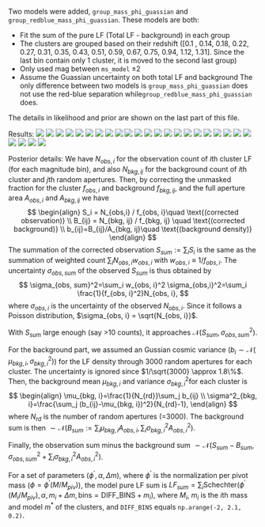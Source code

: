 Two models were added, `group_mass_phi_guassian` and `group_redblue_mass_phi_guassian`.
These models are both:
- Fit the sum of the pure LF (Total LF - background) in each group
- The clusters are grouped based on their redshift ([0.1 , 0.14, 0.18, 0.22, 0.27, 0.31, 0.35, 0.43, 0.51, 0.59, 0.67, 0.75, 0.94, 1.12, 1.31]. Since the last bin contain only 1 cluster, it is moved to the second last group)
- Only used mag between `ms_model` $\pm 2$
- Assume the Guassian uncertainty on both total LF and background
The only difference between two models is `group_mass_phi_guassian` does not use the red-blue separation while`group_redblue_mass_phi_guassian` does.

The details in likelihood and prior are shown on the last part of this file.

Results:
![](image/20250909_corner_0.png)
![](image/20250909_corner_1.png)
![](image/20250909_corner_2.png)
![](image/20250909_corner_3.png)
![](image/20250909_corner_4.png)
![](image/20250909_corner_5.png)
![](image/20250909_corner_6.png)
![](image/20250909_corner_7.png)
![](image/20250909_corner_8.png)
![](image/20250909_corner_9.png)
![](image/20250909_corner_10.png)
![](image/20250909_corner_11.png)
![](image/20250909_corner_12.png)
![](image/20250909_lf_0.png)
![](image/20250909_lf_1.png)
![](image/20250909_lf_2.png)
![](image/20250909_lf_3.png)
![](image/20250909_lf_4.png)
![](image/20250909_lf_5.png)
![](image/20250909_lf_6.png)
![](image/20250909_lf_7.png)
![](image/20250909_lf_8.png)
![](image/20250909_lf_9.png)
![](image/20250909_lf_10.png)
![](image/20250909_lf_11.png)
![](image/20250909_lf_12.png)

Posterior details:
We have $N_{obs,i}$ for the observation count of $i$th cluster LF (for each magnitude bin), and also $N_{bkg,ij}$ for the background count of $i$th cluster and $j$th random apertures. Then, by correcting the unmasked fraction for the cluster $f_{obs, i}$ and background $f_{bkg, ij}$, and the full aperture area $A_{obs, i}$ and $A_{bkg, ij}$ we have
$$
\begin{align}
S_i = N_{obs,i} / f_{obs, i}\quad \text{(corrected observation)} \\
B_{ij} = N_{bkg, ij} / f_{bkg, ij} \quad \text{(corrected background)} \\
b_{ij}=B_{ij}/A_{bkg, ij}\quad \text{(background density)}
\end{align}
$$
The summation of the corrected observation $S_{sum} :=\sum_i S_i$ is the same as the summation of weighted count $\sum_i N_{obs, i}w_{obs, i}$ with $w_{obs, i}\equiv 1/f_{obs, i}$. The uncertainty $\sigma_{obs, sum}$ of the observed $S_{sum}$ is thus obtained by
$$
\sigma_{obs, sum}^2=\sum_i w_{obs, i}^2 \sigma_{obs,i}^2=\sum_i \frac{1}{f_{obs, i}^2}N_{obs, i},
$$
where $\sigma_{obs, i}$ is the uncertainty of the observed $N_{obs, i}$. Since it follows a Poisson distribution, $\sigma_{obs, i} = \sqrt{N_{obs, i}}$.

With $S_{sum}$ large enough (say >10 counts), it approaches $\mathcal{N}(S_{sum}, \sigma_{obs, sum}^2)$.

For the background part, we assumed an Gussian cosmic variance ($b_i \sim \mathcal{N}(\,\mu_{bkg, i}, \sigma^2_{bkg,i})$) for the LF density through 3000 random apertures for each cluster. The uncertainty is ignored since $1/\sqrt{3000} \approx 1.8\%$. Then, the background mean $\mu_{bkg, i}$ and variance $\sigma^2_{bkg, i}$for each cluster is
$$
\begin{align}
\mu_{bkg, i}=\frac{1}{N_{rd}}\sum_j b_{ij} \\
\sigma^2_{bkg, i}=\frac{\sum_j (b_{ij}-\mu_{bkg, i})^2}{N_{rd}-1},
\end{align}
$$
where $N_{rd}$ is the number of random apertures (=3000). The background sum is then $\sim \mathcal{N}(B_{sum}:=\sum_i \mu_{bkg, i}A_{obs, i}, \sum_i \sigma^2_{bkg, i}A_{obs, i}^2)$.

Finally, the observation sum minus the background sum $\sim \mathcal{N}(S_{sum}-B_{sum},\sigma^2_{obs, sum} + \sum_i  \sigma^2_{bkg, i}A^2_{obs, i})$.

For a set of parameters $(\phi^\prime, \alpha, \Delta m)$, where $\phi^\prime$ is the normalization per pivot mass ($\phi=\phi^\prime (M/M_{piv})$), the model pure LF sum is $LF_{sum}=\sum_i\mathrm{Schechter}\left(\phi^\prime (M_i/M_{piv}), \alpha, m_i+\Delta m, \mathrm{bins=DIFF\_ BINS}+m_i\right)$, where $M_i$, $m_i$ is the $i$th mass and model $m^\ast$ of the clusters, and `DIFF_BINS` equals `np.arange(-2, 2.1, 0.2)`.
